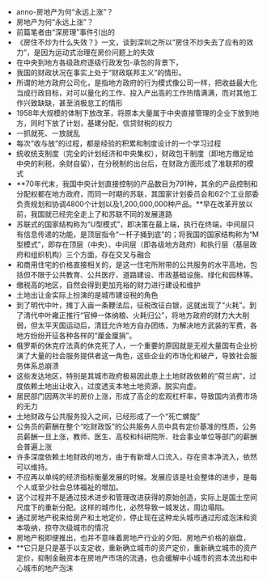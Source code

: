 - anno-房地产为何“永远上涨”？
- 房地产为何“永远上涨”？
- 前篇笔者由“深房理”事件引出的
- 《房住不炒为什么失效？》一文，谈到深圳之所以“房住不炒失去了应有的效力”，是因为运动式治理在房价问题上的失效
- 在中央到地方各级政府逐级行政发包-承包的背景下，
- 我国的财政状况在事实上处于“财政联邦主义”的情形。
- 所谓的地方政府公司化，是指地方政府的行为模式像公司一样，把收益最大化当成行政目标，对可以量化的工作、投入产出高的工作热情满满，而对其他工作兴致缺缺，甚至消极怠工的情形
- 1958年大规模的体制下放改革，将原本大量属于中央直接管理的企业下放到地方，同时下放了计划，基建分配，信贷财税的权力
- 一抓就死、一放就乱
- 每次“收与放”的过程，都是经验的积累和制度设计的一个学习过程
- 统收统支制度（完全的计划经济和中央集权），财政包干制度（即地方缴足给中央的利税，余财自留），在分税制的出台后，在财政方面形成了准联邦的模式
- **70年代末，我国中央计划直接控制的产品数目为791种，其余的产品控制和分配权都在地方政府，而同一时期的苏联，其国家计划委员会和62个工业部委负责规划和协调4800个计划以及1,200,000,000种产品。**早在改革开放以前，我国就已经完全走上了和苏联不同的发展道路
- 苏联式的国家结构称为“U型模式”，即决策在最上端，执行在终端，中间层只有信息传递的功能，是顶层指令“一杆子捅到底”的；将我国的国家结构称为“M型模式”，即存在顶层（中央）、中间层（即各级地方政府）和执行层（基层政府和组织机构）三个方面，存在交叉与融合
- 和商用住宅的价格直接相关的，是这一住宅所附带的公共服务的水平高地，包括但不限于公共教育、公共医疗、道路建设、市政基础设施、绿化和园林等。
- 缴税高的地区，自然会得到更加充裕的财力进行建设和维护
- 土地出让金实际上扮演的是城市建设税的角色
- 到了明代中叶，摊丁入亩一条鞭法后，征税改征白银，这就出现了“火耗”。到了清代中叶雍正推行“官绅一体纳粮、火耗归公”，将地方政府的财力大大削弱，但太平天国运动后，清廷允许地方自办团练，为解决地方武装的军费，各地方纷纷开征各种各样的“厘金厘捐”。
- 俄罗斯的休克疗法真的休克死了人，一个重要的原因就是无视大量国有企业扮演了大量的社会服务提供者这一角色，这些企业的市场化和破产，导致社会服务体系总崩溃
- 这些发达地区，特别是其城市政府极易因此患上土地财政依赖的“荷兰病”，过度依赖土地出让收入，过度透支本地土地资源，脱实向虚。
- 居民部门因两次半的房价上涨，形成了高企的宏观杠杆率，导致国内消费市场的无力
- 土地财政与公共服务投入之间，已经形成了一个“死亡螺旋”
- 公务员的薪酬在整个“吃财政饭”的公共服务人员中具有定价基准的性质，公务员薪酬一旦上涨，教师、医生、高校和科研院所、社会事业单位等部门的薪酬会普遍上涨
- 许多深度依赖土地财政的地方，由于有新增人口流入，存在资本净流入，依然可以维持。
- 不应再以单纯的经济指标衡量发展的时候。发展应该是社会整体的进步，是每个人或至少社会总体福祉的增加。
- 这个过程并不是通过技术进步和管理改进获得的原始创造，实际上是国土空间尺度下的重新分配。这样的城市化，必然导致一城发达，周边塌陷。
- 通过房地产税来给房产和土地定价，停止现在这种龙头城市通过形成泡沫和资本吸纳，掠夺次级城市的情况
- 房地产税即便推出，也并不意味着房地产行业的夕阳、房地产价格的崩盘，
- **它只是只是基于以支定收，重新确立城市的资产定价，重新确立城市的资产定价，抑制金融资本在房地产市场的流通，也会缓解中小城市的资本流出和中心城市的地产泡沫